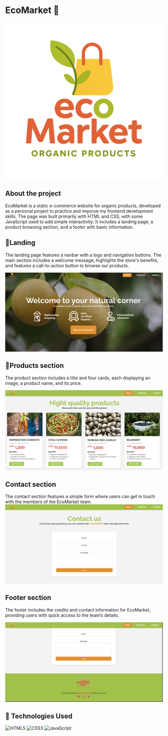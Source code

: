 # EcoMarket 🌿
<p align="center">
  <img src="EM-logo.png" alt="Preview" width="600"/>
</p>

## About the project
EcoMarket is a static e-commerce website for organic products, developed as a personal project to practice and improve my frontend development skills. The page was built primarily with HTML and CSS, with some JavaScript used to add simple interactivity. It includes a landing page, a product browsing section, and a footer with basic information.

## 🍋Landing
The landing page features a navbar with a logo and navigation buttons. The main section includes a welcome message, highlights the store's benefits, and features a call-to-action button to browse our products.

![landing](landing.png) 

## 🌿Products section
The product section includes a title and four cards, each displaying an image, a product name, and its price.

![products section](products.png)

## Contact section
The contact section features a simple form where users can get in touch with the members of the EcoMarket team.
![contact form](contact.png)

## Footer section
The footer includes the credits and contact information for EcoMarket, providing users with quick access to the team’s details.

![footer](footer.png)

## 🚀 Technologies Used

![HTML5](https://img.shields.io/badge/HTML5-E34F26?style=for-the-badge&logo=html5&logoColor=white)
![CSS3](https://img.shields.io/badge/CSS3-1572B6?style=for-the-badge&logo=css3&logoColor=white)
![JavaScript](https://img.shields.io/badge/JavaScript-F7DF1E?style=for-the-badge&logo=javascript&logoColor=black)

